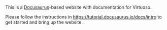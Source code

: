 This is a [Docusaurus](https://docusaurus.io/)-based website with documentation for Virtuoso. 

Please follow the instructions in https://tutorial.docusaurus.io/docs/intro to get started and bring up the website.
